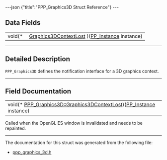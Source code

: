 ---json {"title":"PPP\_Graphics3D Struct Reference"} ---

Data Fields
-----------

<table><tbody><tr class="odd"><td style="text-align: right;">void(* </td><td><a href="/docs/native-client/pepper_dev/c/struct_p_p_p___graphics3_d__1__0#ae7aba86d10d1b8c4c7a41bac3af64b0a" class="el">Graphics3DContextLost</a> )(<a href="/docs/native-client/pepper_dev/c/group___typedefs#ga89b662403e6a687bb914b80114c0d19d" class="el">PP_Instance</a> instance)</td></tr></tbody></table>

------------------------------------------------------------------------

<span id="details" class="anchor" style="margin: 0;"></span>

Detailed Description
--------------------

`PPP_Graphics3D` defines the notification interface for a 3D graphics context.

------------------------------------------------------------------------

Field Documentation
-------------------

<span id="ae7aba86d10d1b8c4c7a41bac3af64b0a" class="anchor" style="margin: 0;"></span>

<table><tbody><tr class="odd"><td>void(* <a href="/docs/native-client/pepper_dev/c/struct_p_p_p___graphics3_d__1__0#ae7aba86d10d1b8c4c7a41bac3af64b0a" class="el">PPP_Graphics3D::Graphics3DContextLost</a>)(<a href="/docs/native-client/pepper_dev/c/group___typedefs#ga89b662403e6a687bb914b80114c0d19d" class="el">PP_Instance</a> instance)</td></tr></tbody></table>

Called when the OpenGL ES window is invalidated and needs to be repainted.

------------------------------------------------------------------------

The documentation for this struct was generated from the following file:

-   <a href="/docs/native-client/pepper_dev/c/ppp__graphics__3d_8h/" class="el">ppp_graphics_3d.h</a>
